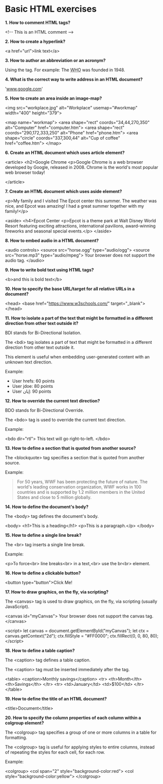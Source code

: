 # Basic HTML exercises

**1. How to comment HTML tags?**

\<!-- This is an HTML comment -->

**2. How to create a hyperlink?**

\<a href="url">link text\</a>

**3. How to author an abbreviation or an acronym?**

Using the <abbr> tag.
For example: The <abbr title="World Health Organization">WHO</abbr> was founded in 1948.

**4. What is the correct way to write address in an HTML document?**

'www.google.com'

**5. How to create an area inside an image-map?**

\<img src="workplace.jpg" alt="Workplace" usemap="#workmap" width="400" height="379">

\<map name="workmap">
  \<area shape="rect" coords="34,44,270,350" alt="Computer" href="computer.htm">
  \<area shape="rect" coords="290,172,333,250" alt="Phone" href="phone.htm">
  \<area shape="circle" coords="337,300,44" alt="Cup of coffee" href="coffee.htm">
\</map>

**6. Create an HTML document which uses article element?**

\<article>
\<h2>Google Chrome</h2>
\<p>Google Chrome is a web browser developed by Google, released in 2008. Chrome is the world's most popular web browser today!</p>
\</article>

**7. Create an HTML document which uses aside element?**

\<p>My family and I visited The Epcot center this summer. The weather was nice, and Epcot was amazing! I had a great summer together with my family!\</p>

\<aside>
\<h4>Epcot Center</h4>
\<p>Epcot is a theme park at Walt Disney World Resort featuring exciting attractions, international pavilions, award-winning fireworks and seasonal special events.\</p>
\</aside>

**8. How to embed audio in a HTML document?**

\<audio controls>
  \<source src="horse.ogg" type="audio/ogg">
  \<source src="horse.mp3" type="audio/mpeg">
  Your browser does not support the audio tag.
\</audio>

**9. How to write bold text using HTML tags?**

\<b>and this is bold text\</b>

**10. How to specify the base URL/target for all relative URLs in a document?**

\<head>
  \<base href="https://www.w3schools.com/" target="_blank">
\</head>

**11. How to isolate a part of the text that might be formatted in a different direction from other text outside it?**

BDI stands for Bi-Directional Isolation.

The \<bdi> tag isolates a part of text that might be formatted in a different direction from other text outside it.

This element is useful when embedding user-generated content with an unknown text direction.

Example:

<ul>
  <li>User <bdi>hrefs</bdi>: 60 points</li>
  <li>User <bdi>jdoe</bdi>: 80 points</li>
  <li>User <bdi>إيان</bdi>: 90 points</li>
</ul>

**12. How to override the current text direction?**

BDO stands for Bi-Directional Override.

The \<bdo> tag is used to override the current text direction.

Example:

\<bdo dir="rtl">
This text will go right-to-left.
\</bdo>

**13. How to define a section that is quoted from another source?**

The \<blockquote> tag specifies a section that is quoted from another source.

Example:

<blockquote cite="http://www.worldwildlife.org/who/index.html">
For 50 years, WWF has been protecting the future of nature. The world's leading conservation organization, WWF works in 100 countries and is supported by 1.2 million members in the United States and close to 5 million globally.
</blockquote>


**14. How to define the document's body?**

The \<body> tag defines the document's body.

\<body>
  \<h1>This is a heading\</h1>
  \<p>This is a paragraph.\</p>
\</body>

**15. How to define a single line break?**

The \<br> tag inserts a single line break.

Example:

\<p>To force\<br> line breaks\<br> in a text,\<br> use the br\<br> element.</p>

**16. How to define a clickable button?**

\<button type="button">Click Me!</button>

**17. How to draw graphics, on the fly, via scripting?**

The \<canvas> tag is used to draw graphics, on the fly, via scripting (usually JavaScript).

\<canvas id="myCanvas">
Your browser does not support the canvas tag.
\</canvas>

\<script>
let canvas = document.getElementById("myCanvas");
let ctx = canvas.getContext("2d");
ctx.fillStyle = "#FF0000";
ctx.fillRect(0, 0, 80, 80);
\</script>

**18. How to define a table caption?**

The \<caption> tag defines a table caption.

The \<caption> tag must be inserted immediately after the <table> tag.

\<table>
  \<caption>Monthly savings\</caption>
  \<tr>
    \<th>Month\</th>
    \<th>Savings\</th>
  \</tr>
  \<tr>
    \<td>January\</td>
    \<td>$100\</td>
  \</tr>
\</table>

**19. How to define the title of an HTML document?**

\<title>Document\</title>

**20. How to specify the column properties of each column within a colgroup element?**

The \<colgroup> tag specifies a group of one or more columns in a table for formatting.

The \<colgroup> tag is useful for applying styles to entire columns, instead of repeating the styles for each cell, for each row.

Example:

\<colgroup>
    \<col span="2" style="background-color:red">
    \<col style="background-color:yellow">
  \</colgroup>